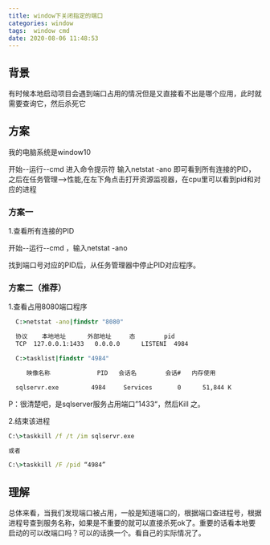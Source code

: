 ```yaml
---
title: window下关闭指定的端口
categories: window
tags:  window cmd
date: 2020-08-06 11:48:53
---
```


## 背景

有时候本地启动项目会遇到端口占用的情况但是又直接看不出是哪个应用，此时就需要查询它，然后杀死它

## 方案

我的电脑系统是window10

开始--运行--cmd 进入命令提示符 输入netstat -ano 即可看到所有连接的PID，之后在任务管理-->性能,在左下角点击打开资源监视器，在cpu里可以看到pid和对应的进程

### 方案一

1.查看所有连接的PID

开始--运行--cmd  ，输入netstat -ano

找到端口号对应的PID后，从任务管理器中停止PID对应程序。

### 方案二（推荐）

1.查看占用8080端口程序

```cmd
  C:>netstat -ano|findstr "8080"

  协议    本地地址      外部地址     态        pid   
  TCP  127.0.0.1:1433   0.0.0.0      LISTENI  4984

  C:>tasklist|findstr "4984"

     映像名称             PID   会话名        会话#   内存使用

  sqlservr.exe         4984     Services       0      51,844 K
```
P：很清楚吧，是sqlserver服务占用端口”1433“，然后Kill 之。

2.结束该进程

```cmd
C:\>taskkill /f /t /im sqlservr.exe

或者

C:\>taskkill /F /pid “4984”
```

## 理解

总体来看，当我们发现端口被占用，一般是知道端口的，根据端口查进程号，根据进程号查到服务名称，如果是不重要的就可以直接杀死ok了。重要的话看本地要启动的可以改端口吗？可以的话换一个。看自己的实际情况了。